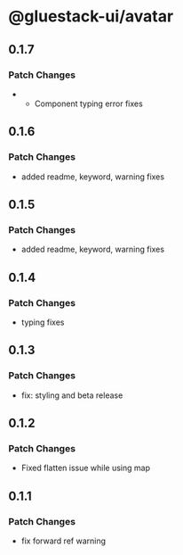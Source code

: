 # @gluestack-ui/avatar

## 0.1.7

### Patch Changes

- - Component typing error fixes

## 0.1.6

### Patch Changes

- added readme, keyword, warning fixes

## 0.1.5

### Patch Changes

- added readme, keyword, warning fixes

## 0.1.4

### Patch Changes

- typing fixes

## 0.1.3

### Patch Changes

- fix: styling and beta release

## 0.1.2

### Patch Changes

- Fixed flatten issue while using map

## 0.1.1

### Patch Changes

- fix forward ref warning
